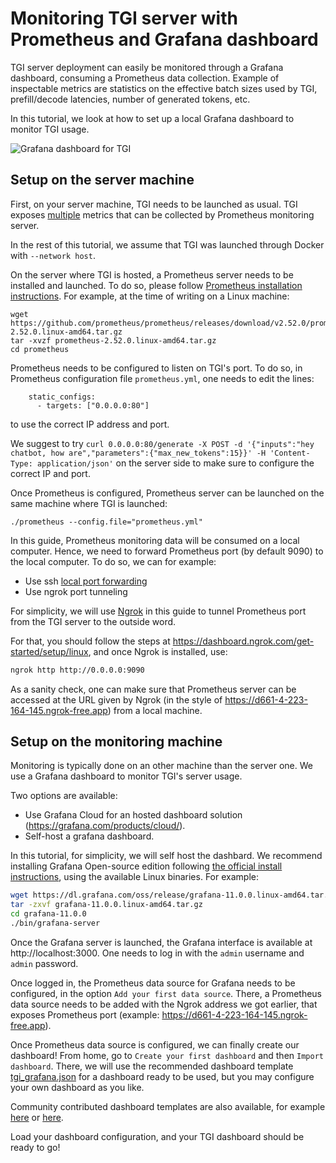 # Monitoring TGI server with Prometheus and Grafana dashboard

TGI server deployment can easily be monitored through a Grafana dashboard, consuming a Prometheus data collection. Example of inspectable metrics are statistics on the effective batch sizes used by TGI, prefill/decode latencies, number of generated tokens, etc.

In this tutorial, we look at how to set up a local Grafana dashboard to monitor TGI usage.

![Grafana dashboard for TGI](https://huggingface.co/datasets/huggingface/documentation-images/resolve/main/tgi/grafana.png)

## Setup on the server machine

First, on your server machine, TGI needs to be launched as usual. TGI exposes [multiple](https://github.com/huggingface/text-generation-inference/discussions/1127#discussioncomment-7240527) metrics that can be collected by Prometheus monitoring server.

In the rest of this tutorial, we assume that TGI was launched through Docker with `--network host`.

On the server where TGI is hosted, a Prometheus server needs to be installed and launched. To do so, please follow [Prometheus installation instructions](https://prometheus.io/download/#prometheus). For example, at the time of writing on a Linux machine:

```
wget https://github.com/prometheus/prometheus/releases/download/v2.52.0/prometheus-2.52.0.linux-amd64.tar.gz
tar -xvzf prometheus-2.52.0.linux-amd64.tar.gz
cd prometheus
```

Prometheus needs to be configured to listen on TGI's port. To do so, in Prometheus configuration file `prometheus.yml`, one needs to edit the lines:
```
    static_configs:
      - targets: ["0.0.0.0:80"]
```
to use the correct IP address and port.

We suggest to try `curl 0.0.0.0:80/generate -X POST -d '{"inputs":"hey chatbot, how are","parameters":{"max_new_tokens":15}}' -H 'Content-Type: application/json'` on the server side to make sure to configure the correct IP and port.

Once Prometheus is configured, Prometheus server can be launched on the same machine where TGI is launched:
```
./prometheus --config.file="prometheus.yml"
```

In this guide, Prometheus monitoring data will be consumed on a local computer. Hence, we need to forward Prometheus port (by default 9090) to the local computer. To do so, we can for example:
* Use ssh [local port forwarding](https://www.ssh.com/academy/ssh/tunneling-example)
* Use ngrok port tunneling

For simplicity, we will use [Ngrok](https://ngrok.com/docs/) in this guide to tunnel Prometheus port from the TGI server to the outside word.

For that, you should follow the steps at https://dashboard.ngrok.com/get-started/setup/linux, and once Ngrok is installed, use:
```bash
ngrok http http://0.0.0.0:9090
```

As a sanity check, one can make sure that Prometheus server can be accessed at the URL given by Ngrok (in the style of https://d661-4-223-164-145.ngrok-free.app) from a local machine.

## Setup on the monitoring machine

Monitoring is typically done on an other machine than the server one. We use a Grafana dashboard to monitor TGI's server usage.

Two options are available:
* Use Grafana Cloud for an hosted dashboard solution (https://grafana.com/products/cloud/).
* Self-host a grafana dashboard.

In this tutorial, for simplicity, we will self host the dashbard. We recommend installing Grafana Open-source edition following [the official install instructions](https://grafana.com/grafana/download?platform=linux&edition=oss), using the available Linux binaries. For example:

```bash
wget https://dl.grafana.com/oss/release/grafana-11.0.0.linux-amd64.tar.gz
tar -zxvf grafana-11.0.0.linux-amd64.tar.gz
cd grafana-11.0.0
./bin/grafana-server
```

Once the Grafana server is launched, the Grafana interface is available at http://localhost:3000. One needs to log in with the `admin` username and `admin` password.

Once logged in, the Prometheus data source for Grafana needs to be configured, in the option `Add your first data source`. There, a Prometheus data source needs to be added with the Ngrok address we got earlier, that exposes Prometheus port (example: https://d661-4-223-164-145.ngrok-free.app).

Once Prometheus data source is configured, we can finally create our dashboard! From home, go to `Create your first dashboard` and then `Import dashboard`. There, we will use the recommended dashboard template [tgi_grafana.json](https://github.com/huggingface/text-generation-inference/blob/main/assets/grafana.json) for a dashboard ready to be used, but you may configure your own dashboard as you like.

Community contributed dashboard templates are also available, for example [here](https://grafana.com/grafana/dashboards/19831-text-generation-inference-dashboard/) or [here](https://grafana.com/grafana/dashboards/20246-text-generation-inference/).

Load your dashboard configuration, and your TGI dashboard should be ready to go!